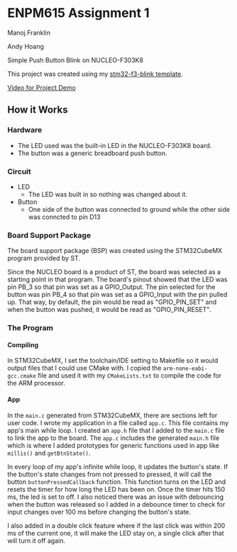# ENPM615 Assignment 1
Manoj Franklin

Andy Hoang

Simple Push Button Blink on NUCLEO-F303K8

This project was created using my [stm32-f3-blink template](https://github.com/PhnxDrgn/stm32-f3-blink).

[Video for Project Demo](https://drive.google.com/file/d/1oju7nXf6syGwMBcTnopyiXCSY00kq0Q5/view?usp=drive_link)

## How it Works
### Hardware
- The LED used was the built-in LED in the NUCLEO-F303K8 board.
- The button was a generic breadboard push button.

### Circuit
- LED
    - The LED was built in so nothing was changed about it.
- Button
    - One side of the button was connected to ground while the other side was conncted to pin D13

### Board Support Package
The board support package (BSP) was created using the STM32CubeMX program provided by ST.

Since the NUCLEO board is a product of ST, the board was selected as a starting point in that program. The board's pinout showed that the LED was pin PB_3 so that pin was set as a GPIO_Output. The pin selected for the button was pin PB_4 so that pin was set as a GPIO_Input with the pin pulled up. That way, by default, the pin would be read as "GPIO_PIN_SET" and when the button was pushed, it would be read as "GPIO_PIN_RESET".

### The Program
#### Compiling
In STM32CubeMX, I set the toolchain/IDE setting to Makefile so it would output files that I could use CMake with. I copied the `arm-none-eabi-gcc.cmake` file and used it with my `CMakeLists.txt` to compile the code for the ARM processor.

#### App
In the `main.c` generated from STM32CubeMX, there are sections left for user code. I wrote my application in a file called `app.c`. This file contains my app's main while loop. I created an `app.h` file that I added to the `main.c` file to link the app to the board. The `app.c` includes the generated `main.h` file which is where I added prototypes for generic functions used in app like `millis()` and `getBtnState()`.

In every loop of my app's infinite while loop, it updates the button's state. If the button's state changes from not pressed to pressed, it will call the button `buttonPressedCallback` function. This function turns on the LED and resets the timer for how long the LED has been on. Once the timer hits 150 ms, the led is set to off. I also noticed there was an issue with debouncing when the button was released so I added in a debounce timer to check for input changes over 100 ms before changing the button's state.

I also added in a double click feature where if the last click was within 200 ms of the current one, it will make the LED stay on, a single click after that will turn it off again.
